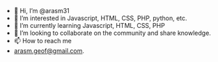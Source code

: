 - 👋 Hi, I’m @arasm31
- 👀 I’m interested in Javascript, HTML, CSS, PHP, python, etc.
- 🌱 I’m currently learning Javascript, HTML, CSS, PHP
- 💞️ I’m looking to collaborate on the community and share knowledge.
- 📫 How to reach me 
- arasm.geof@gmail.com.

<!---
arasm31/arasm31 is a ✨ special ✨ repository because its `README.md` (this file) appears on your GitHub profile.
You can click the Preview link to take a look at your changes.
--->
